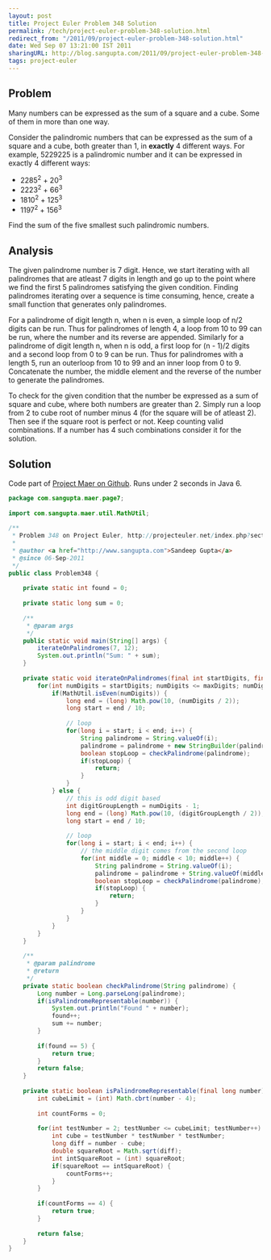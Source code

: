 ```yaml
---
layout: post
title: Project Euler Problem 348 Solution
permalink: /tech/project-euler-problem-348-solution.html
redirect_from: "/2011/09/project-euler-problem-348-solution.html"
date: Wed Sep 07 13:21:00 IST 2011
sharingURL: http://blog.sangupta.com/2011/09/project-euler-problem-348-solution.html
tags: project-euler
---
```


Problem
-------

Many numbers can be expressed as the sum of a square and a cube. Some of them in more than one way.

Consider the palindromic numbers that can be expressed as the sum of a square and a cube, both greater than 1, in 
<b>exactly</b> 4 different ways. For example, 5229225 is a palindromic number and it can be expressed in exactly 
4 different ways:

* 2285<sup>2</sup> + 20<sup>3</sup>
* 2223<sup>2</sup> + 66<sup>3</sup>
* 1810<sup>2</sup> + 125<sup>3</sup>
* 1197<sup>2</sup> + 156<sup>3</sup>

Find the sum of the five smallest such palindromic numbers.


Analysis
--------

The given palindrome number is 7 digit. Hence, we start iterating with all palindromes that are atleast 
7 digits in length and go up to the point where we find the first 5 palindromes satisfying the given 
condition. Finding palindromes iterating over a sequence is time consuming, hence, create a small function 
that generates only palindromes.

For a palindrome of digit length n, when n is even, a simple loop of n/2 digits can be run. Thus for 
palindromes of length 4, a loop from 10 to 99 can be run, where the number and its reverse are appended. 
Similarly for a palindrome of digit length n, when n is odd, a first loop for (n - 1)/2 digits and a second 
loop from 0 to 9 can be run. Thus for palindromes with a length 5, run an outerloop from 10 to 99 and an 
inner loop from 0 to 9. Concatenate the number, the middle element and the reverse of the number to 
generate the palindromes.

To check for the given condition that the number be expressed as a sum of square and cube, where both 
numbers are greater than 2. Simply run a loop from 2 to cube root of number minus 4 (for the square will 
be of atleast 2). Then see if the square root is perfect or not. Keep counting valid combinations. If a 
number has 4 such combinations consider it for the solution.


Solution
--------

Code part of <a href="https://github.com/sangupta/maer">Project Maer on Github</a>. Runs under 2 seconds in Java 6.


```java
package com.sangupta.maer.page7;
 
import com.sangupta.maer.util.MathUtil;
 
/**
 * Problem 348 on Project Euler, http://projecteuler.net/index.php?section=problems&id=348
 *
 * @author <a href="http://www.sangupta.com">Sandeep Gupta</a>
 * @since 06-Sep-2011
 */
public class Problem348 {
     
    private static int found = 0;
     
    private static long sum = 0;
 
    /**
     * @param args
     */
    public static void main(String[] args) {
        iterateOnPalindromes(7, 12);
        System.out.println("Sum: " + sum);
    }
     
    private static void iterateOnPalindromes(final int startDigits, final int maxDigits) {
        for(int numDigits = startDigits; numDigits <= maxDigits; numDigits++) {
            if(MathUtil.isEven(numDigits)) {
                long end = (long) Math.pow(10, (numDigits / 2));
                long start = end / 10;
                 
                // loop
                for(long i = start; i < end; i++) {
                    String palindrome = String.valueOf(i);
                    palindrome = palindrome + new StringBuilder(palindrome).reverse().toString();
                    boolean stopLoop = checkPalindrome(palindrome);
                    if(stopLoop) {
                        return;
                    }
                }
            } else {
                // this is odd digit based
                int digitGroupLength = numDigits - 1;
                long end = (long) Math.pow(10, (digitGroupLength / 2));
                long start = end / 10;
                 
                // loop
                for(long i = start; i < end; i++) {
                    // the middle digit comes from the second loop
                    for(int middle = 0; middle < 10; middle++) {
                        String palindrome = String.valueOf(i);
                        palindrome = palindrome + String.valueOf(middle) + new StringBuilder(palindrome).reverse().toString();
                        boolean stopLoop = checkPalindrome(palindrome);
                        if(stopLoop) {
                            return;
                        }
                    }
                }               
            }
        }
    }
 
    /**
     * @param palindrome
     * @return
     */
    private static boolean checkPalindrome(String palindrome) {
        Long number = Long.parseLong(palindrome);
        if(isPalindromeRepresentable(number)) {
            System.out.println("Found " + number);
            found++;
            sum += number;
        }
         
        if(found == 5) {
            return true;
        }
        return false;
    }
 
    private static boolean isPalindromeRepresentable(final long number) {
        int cubeLimit = (int) Math.cbrt(number - 4);
         
        int countForms = 0;
         
        for(int testNumber = 2; testNumber <= cubeLimit; testNumber++) {
            int cube = testNumber * testNumber * testNumber;
            long diff = number - cube;
            double squareRoot = Math.sqrt(diff);
            int intSquareRoot = (int) squareRoot;
            if(squareRoot == intSquareRoot) {
                countForms++;
            }
        }
         
        if(countForms == 4) {
            return true;
        }
         
        return false;
    }
}
```
